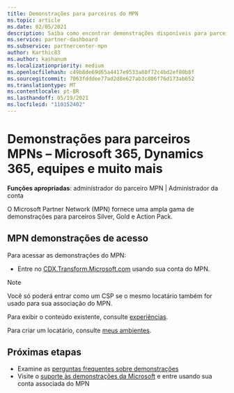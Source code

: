 ```yaml
---
title: Demonstrações para parceiros do MPN
ms.topic: article
ms.date: 02/05/2021
description: Saiba como encontrar demonstrações disponíveis para parceiros MPN Silver, Gold e Action Pack.
ms.service: partner-dashboard
ms.subservice: partnercenter-mpn
author: Karthic83
ms.author: kashanum
ms.localizationpriority: medium
ms.openlocfilehash: c49b8de69d65a4417e9533a80f72c4bd2ef80b8f
ms.sourcegitcommit: 7063fdddee77ad2d8e627ab3c806f76d173ab652
ms.translationtype: MT
ms.contentlocale: pt-BR
ms.lasthandoff: 05/19/2021
ms.locfileid: "110152402"
---
```

# <a name="demos-for-mpn-partners--microsoft-365-dynamics-365-teams-and-more"></a>Demonstrações para parceiros MPNs – Microsoft 365, Dynamics 365, equipes e muito mais

**Funções apropriadas**: administrador do parceiro MPN | Administrador da conta

O Microsoft Partner Network (MPN) fornece uma ampla gama de demonstrações para parceiros Silver, Gold e Action Pack.

## <a name="access-mpn-demos"></a>MPN demonstrações de acesso

Para acessar as demonstrações do MPN:

- Entre no [CDX.Transform.Microsoft.com](https://cdx.transform.microsoft.com/) usando sua conta do MPN.

>[!NOTE]
>Você só poderá entrar como um CSP se o mesmo locatário também for usado para sua associação do MPN.

Para exibir o conteúdo existente, consulte [experiências](https://cdx.transform.microsoft.com/experiences).

Para criar um locatário, consulte [meus ambientes](https://cdx.transform.microsoft.com/my-tenants).

## <a name="next-steps"></a>Próximas etapas

- Examine as [perguntas frequentes sobre demonstrações](https://cdx.transform.microsoft.com/help/faq)
- Visite o [suporte às demonstrações da Microsoft](https://cdx.transform.microsoft.com/submit-request) e entre usando sua conta associada do MPN
